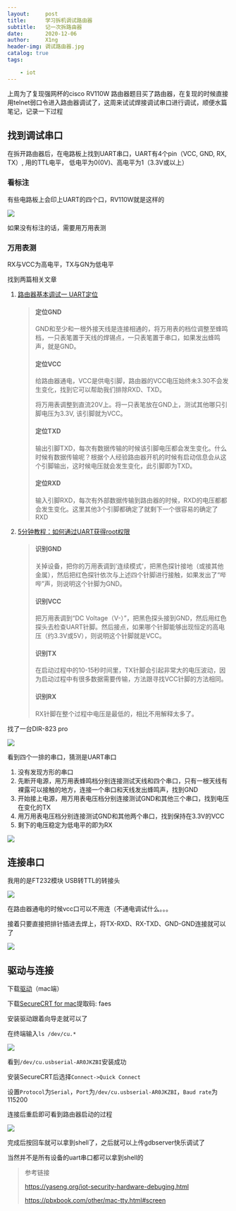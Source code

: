 ```yaml
---
layout:     post
title:      学习拆机调试路由器
subtitle:   记一次拆路由器
date:       2020-12-06
author:     X1ng
header-img: 调试路由器.jpg
catalog: true
tags:

    - iot
---
```


上周为了复现强网杯的cisco RV110W 路由器题目买了路由器，在复现的时候直接用telnet弱口令进入路由器调试了，这周来试试焊接调试串口进行调试，顺便水篇笔记，记录一下过程

## 找到调试串口

在拆开路由器后，在电路板上找到UART串口，UART有4个pin（VCC, GND, RX, TX）, 用的TTL电平， 低电平为0(0V)、高电平为1（3.3V或以上）

### 看标注

有些电路板上会印上UART的四个口，RV110W就是这样的

![](https://tva1.sinaimg.cn/large/0081Kckwly1gle3hd4rzzj315q0qkwpv.jpg)

如果没有标注的话，需要用万用表测

### 万用表测

RX与VCC为高电平，TX与GN为低电平

找到两篇相关文章


1. [路由器基本调试一 UART定位](https://zhuanlan.zhihu.com/p/73875084)

    >#### 定位GND
    >
    >GND和至少和一根外接天线是连接相通的，将万用表的档位调整至蜂鸣档，一只表笔置于天线的焊锡点，一只表笔置于串口，如果发出蜂鸣声，就是GND。
    >
    >
    >
    >#### 定位VCC
    >
    >给路由器通电，VCC是供电引脚，路由器的VCC电压始终未3.30不会发生变化，找到它可以帮助我们排除RXD、TXD。
    >
    >将万用表调整到直流20V上。将一只表笔放在GND上，测试其他哪只引脚电压为3.3V, 该引脚就为VCC。
    >
    >
    >
    >#### 定位TXD
    >
    >输出引脚TXD，每次有数据传输的时候该引脚电压都会发生变化。什么时候有数据传输呢？根据个人经验路由器开机的时候有启动信息会从这个引脚输出，这时候电压就会发生变化，此引脚即为TXD。
    >
    >
    >
    >#### 定位RXD
    >
    >输入引脚RXD，每次有外部数据传输到路由器的时候，RXD的电压都都会发生变化。这里其他3个引脚都确定了就剩下一个很容易的确定了RXD

2. [5分钟教程：如何通过UART获得root权限](https://www.sohu.com/a/224775842_354899)

    >#### 识别GND
    >
    >关掉设备，把你的万用表调到‘连续模式‘，把黑色探针接地（或接其他金属），然后把红色探针依次与上述四个针脚进行接触，如果发出了“哔哔”声，则说明这个针脚为GND。
    >
    >
    >
    >#### 识别VCC
    >
    >把万用表调到“DC Voltage（V-）”，把黑色探头接到GND，然后用红色探头去检查UART针脚。然后接点，如果哪个针脚能够出现恒定的高电压（约3.3V或5V），则说明这个针脚就是VCC。
    >
    >
    >
    >#### 识别TX
    >
    >在启动过程中的10-15秒时间里，TX针脚会引起非常大的电压波动，因为启动过程中有很多数据需要传输，方法跟寻找VCC针脚的方法相同。
    >
    >
    >
    >#### 识别RX
    >
    >RX针脚在整个过程中电压是最低的，相比不用解释太多了。

找了一台DIR-823 pro

![](https://tva1.sinaimg.cn/large/008eGmZEly1gnjs059p0tj31400u0x6p.jpg)

看到四个一排的串口，猜测是UART串口

1. 没有发现方形的串口
2. 先断开电源，用万用表蜂鸣档分别连接测试天线和四个串口，只有一根天线有裸露可以接触的地方，连接一个串口和天线发出蜂鸣声，找到GND
3. 开始接上电源，用万用表电压档分别连接测试GND和其他三个串口，找到电压在变化的TX
4. 用万用表电压档分别连接测试GND和其他两个串口，找到保持在3.3V的VCC
5. 剩下的电压稳定为低电平的即为RX

![](https://tva1.sinaimg.cn/large/008eGmZEly1gnjrz8tcdxj31400u0x6p.jpg)



## 连接串口

我用的是FT232模块 USB转TTL的转接头

![](https://tva1.sinaimg.cn/large/0081Kckwly1gle3hlujlvj31400u0u0x.jpg)

在路由器通电的时候vcc口可以不用连（不通电调试什么。。。

接着只要直接把排针插进去焊上，将TX-RXD、RX-TXD、GND-GND连接就可以了

![](https://tva1.sinaimg.cn/large/0081Kckwly1gle4cdtvo4j31400u01ky.jpg)



## 驱动与连接

下载[驱动](https://github.com/X1ngn/ctf/blob/master/hardware_tool/FTDIUSBSerialDriver_v2_3.zip)（mac端）

下载[SecureCRT for mac](https://pan.baidu.com/s/1K4zY0usxcGwvbrO1_a5qKg)提取码: faes

安装驱动跟着向导走就可以了

在终端输入`ls /dev/cu.*`

![](https://tva1.sinaimg.cn/large/0081Kckwly1gle4cmt2hrj31740b0tdr.jpg)

看到`/dev/cu.usbserial-AR0JKZBI`安装成功

安装SecureCRT后选择`Connect->Quick Connect`

设置`Protocol`为`Serial`，`Port`为`/dev/cu.usbserial-AR0JKZBI`，`Baud rate`为115200

连接后重启即可看到路由器启动的过程

![](https://tva1.sinaimg.cn/large/0081Kckwly1gle4a5bealj316w0u079v.jpg)

完成后按回车就可以拿到shell了，之后就可以上传gdbserver快乐调试了

当然并不是所有设备的uart串口都可以拿到shell的



>参考链接
>
>https://yaseng.org/iot-security-hardware-debuging.html
>
>https://pbxbook.com/other/mac-tty.html#screen
